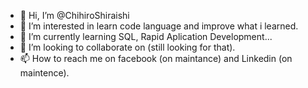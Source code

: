 - 👋 Hi, I’m @ChihiroShiraishi
- 👀 I’m interested in learn code language and improve what i learned.
- 🌱 I’m currently learning SQL, Rapid Aplication Development...
- 💞️ I’m looking to collaborate on (still looking for that).
- 📫 How to reach me on facebook (on maintance) and Linkedin (on maintence).

<!---
Aetheria89/Aetheria89 is a ✨ special ✨ repository because its `README.md` (this file) appears on your GitHub profile.
You can click the Preview link to take a look at your changes.
--->
